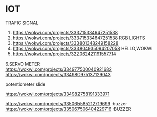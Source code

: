 # IOT
TRAFIC SIGNAL
1.  https://wokwi.com/projects/333715334647251538
2.  https://wokwi.com/projects/333715334647251538
RGB LIGHTS
3.  https://wokwi.com/projects/333801348249158228
4.  https://wokwi.com/projects/333804935094207058
HELLO,WOKWI
6.  https://wokwi.com/projects/322062421191557714

6.SERVO METER<br>
https://wokwi.com/projects/334977500040921682<br>
https://wokwi.com/projects/334980975137129043

potentiometer slide

https://wokwi.com/projects/334982758191333971

https://wokwi.com/projects/335065585212719699 :buzzer
https://wokwi.com/projects/335067506404229716 :BUZZER
